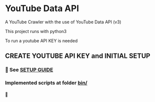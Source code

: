 # YouTube Data API

A YouTube Crawler with the use of YouTube Data API (v3)

This project runs with python3

To run a youtube API KEY is needed

## CREATE YOUTUBE API KEY and INITIAL SETUP
### :small_blue_diamond: See [SETUP GUIDE](https://github.com/mareco94/YouTubeAnalytics/tree/master/setup)


### Implemented scripts at folder [bin/](https://github.com/mareco94/YouTubeDataAPI/tree/master/bin)
#### :small_blue_diamond:
